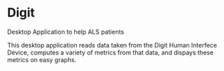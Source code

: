 # Digit
Desktop Application to help ALS patients

This desktop application reads data taken from the Digit Human Interfece Device,
computes a variety of metrics from that data, and dispays these metrics on easy graphs.
